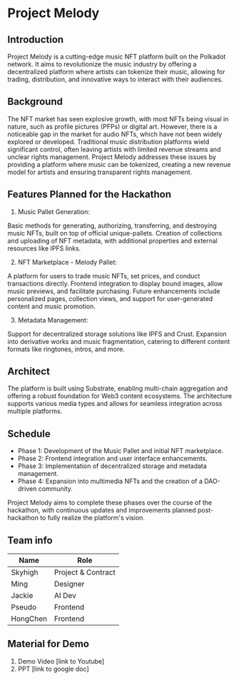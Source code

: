 # Project Melody
## Introduction
Project Melody is a cutting-edge music NFT platform built on the Polkadot network. It aims to revolutionize the music industry by offering a decentralized platform where artists can tokenize their music, allowing for trading, distribution, and innovative ways to interact with their audiences.

## Background
The NFT market has seen explosive growth, with most NFTs being visual in nature, such as profile pictures (PFPs) or digital art. However, there is a noticeable gap in the market for audio NFTs, which have not been widely explored or developed. Traditional music distribution platforms wield significant control, often leaving artists with limited revenue streams and unclear rights management. Project Melody addresses these issues by providing a platform where music can be tokenized, creating a new revenue model for artists and ensuring transparent rights management.

## Features Planned for the Hackathon
1. Music Pallet Generation:

Basic methods for generating, authorizing, transferring, and destroying music NFTs, built on top of official unique-pallets.
Creation of collections and uploading of NFT metadata, with additional properties and external resources like IPFS links.

2. NFT Marketplace - Melody Pallet:

A platform for users to trade music NFTs, set prices, and conduct transactions directly.
Frontend integration to display bound images, allow music previews, and facilitate purchasing.
Future enhancements include personalized pages, collection views, and support for user-generated content and music promotion.

3. Metadata Management:

Support for decentralized storage solutions like IPFS and Crust.
Expansion into derivative works and music fragmentation, catering to different content formats like ringtones, intros, and more.

## Architect
The platform is built using Substrate, enabling multi-chain aggregation and offering a robust foundation for Web3 content ecosystems. The architecture supports various media types and allows for seamless integration across multiple platforms.

## Schedule
- Phase 1: Development of the Music Pallet and initial NFT marketplace.
- Phase 2: Frontend integration and user interface enhancements.
- Phase 3: Implementation of decentralized storage and metadata management.
- Phase 4: Expansion into multimedia NFTs and the creation of a DAO-driven community.

Project Melody aims to complete these phases over the course of the hackathon, with continuous updates and improvements planned post-hackathon to fully realize the platform's vision.

## Team info
| Name        | Role                   |
| ----------- | ---------------------- |
| Skyhigh     | Project & Contract     |
| Ming        | Designer               |
| Jackie      | AI Dev                 |
| Pseudo      | Frontend               |
| HongChen    | Frontend               |    


## Material for Demo
1. Demo Video [link to Youtube]
2. PPT [link to google doc]
